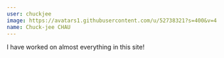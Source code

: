 ```yaml
---
user: chuckjee
image: https://avatars1.githubusercontent.com/u/52738321?s=400&v=4
name: Chuck-jee CHAU
---
```

I have worked on almost everything in this site!
